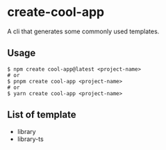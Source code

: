 # create-cool-app

A cli that generates some commonly used templates.

## Usage

```shell
$ npm create cool-app@latest <project-name>
# or
$ pnpm create cool-app <project-name>
# or
$ yarn create cool-app <project-name>
```

## List of template

- library
- library-ts
